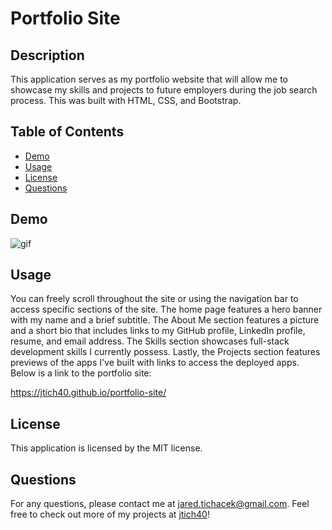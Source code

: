 # Portfolio Site

## Description

This application serves as my portfolio website that will allow me to showcase my skills and projects to future employers during the job search process. This was built with HTML, CSS, and Bootstrap.

## Table of Contents
* [Demo](#demo)
* [Usage](#usage)
* [License](#license)
* [Questions](#questions)

## Demo

![gif](https://user-images.githubusercontent.com/116316302/232342035-e5e0c6d3-c400-4c13-b2e4-685d6a8384c8.gif)

## Usage
You can freely scroll throughout the site or using the navigation bar to access specific sections of the site. The home page features a hero banner with my name and a brief subtitle. The About Me section features a picture and a short bio that includes links to my GitHub profile, LinkedIn profile, resume, and email address. The Skills section showcases full-stack development skills I currently possess. Lastly, the Projects section features previews of the apps I've built with links to access the deployed apps. Below is a link to the portfolio site:

https://jtich40.github.io/portfolio-site/

## License
  This application is licensed by the MIT license.

## Questions

For any questions, please contact me at jared.tichacek@gmail.com. Feel free to check out more of my projects at [jtich40](https://github.com/jtich40)!
